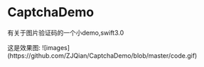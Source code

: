 # CaptchaDemo
有关于图片验证码的一个小demo,swift3.0
<p>这是效果图:
![images](https://github.com/ZJQian/CaptchaDemo/blob/master/code.gif)
